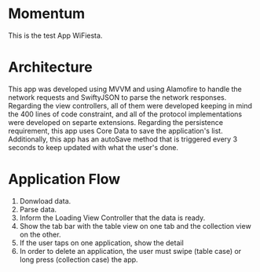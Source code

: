 # Momentum

This is the test App WiFiesta.

# Architecture

This app was developed using MVVM and using Alamofire to handle the network requests and SwiftyJSON  to parse the network responses.
Regarding the view controllers, all of them were developed keeping in mind the 400 lines of code constraint, and all of the protocol implementations were developed on separte extensions.
Regarding the persistence requirement, this app uses Core Data to save the application's list. Additionally, this app has an autoSave method that is triggered every 3 seconds to keep updated with what the user's done. 

# Application Flow
1. Donwload data.
2. Parse data.
3. Inform the Loading View Controller that the data is ready.
4. Show the tab bar with the table view on one tab and the collection view on the other.
5. If the user taps on one application, show the detail
6. In order to delete an application, the user must swipe  (table case) or long press (collection case) the app. 

